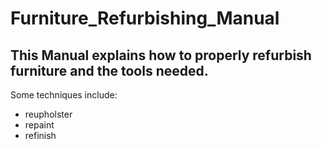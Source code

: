 # Furniture_Refurbishing_Manual

## This Manual explains how to properly refurbish furniture and the tools needed. ##
Some techniques include: 
  * reupholster
  * repaint
  * refinish

